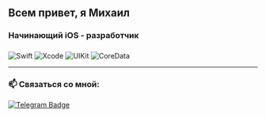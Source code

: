 ## Всем привет, я Михаил 

### Начинающий iOS - разработчик


### 

![Swift](https://img.shields.io/badge/Swift-F54A2A?style=for-the-badge&logo=swift&logoColor=white)
![Xcode](https://img.shields.io/badge/Xcode-1575F9?style=for-the-badge&logo=xcode&logoColor=white)
![UIKit](https://img.shields.io/badge/UIKit-2396F3?style=for-the-badge)
![CoreData](https://img.shields.io/badge/CoreData-7E57C2?style=for-the-badge)

---

### 📫 Связаться со мной: 

[![Telegram Badge](https://img.shields.io/badge/Telegram-@MikeWolf-blue?style=for-the-badge&logo=telegram)](https://t.me/MikeWolf)
